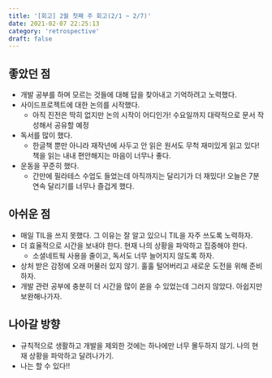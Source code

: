 ```yaml
---
title: '[회고] 2월 첫째 주 회고(2/1 ~ 2/7)'
date: 2021-02-07 22:25:13
category: 'retrospective'
draft: false
---
```

## 좋았던 점
- 개발 공부를 하며 모르는 것들에 대해 답을 찾아내고 기억하려고 노력했다.
- 사이드프로젝트에 대한 논의를 시작했다.
  - 아직 진전은 딱히 없지만 논의 시작이 어디인가! 수요일까지 대략적으로 문서 작성해서 공유할 예정
- 독서를 많이 했다.
  - 한글책 뿐만 아니라 재작년에 사두고 안 읽은 원서도 무척 재미있게 읽고 있다! 책을 읽는 내내 편안해지는 마음이 너무나 좋다.
- 운동을 꾸준히 했다.
  - 간만에 필라테스 수업도 들었는데 아직까지는 달리기가 더 재밌다! 오늘은 7분 연속 달리기를 너무나 즐겁게 했다.

## 아쉬운 점
- 매일 TIL을 쓰지 못했다. 그 이유는 잘 알고 있으니 TIL을 자주 쓰도록 노력하자.
- 더 효율적으로 시간을 보내야 한다. 현재 나의 상황을 파악하고 집중해야 한다.
  - 소셜네트웍 사용을 줄이고, 독서도 너무 늘어지지 않도록 하자.
- 상처 받은 감정에 오래 머물러 있지 않기. 훌훌 털어버리고 새로운 도전을 위해 준비하자.
- 개발 관련 공부에 충분히 더 시간을 많이 쏟을 수 있었는데 그러지 않았다. 아쉽지만 보완해나가자.


## 나아갈 방향
- 규칙적으로 생활하고 개발을 제외한 것에는 하나에만 너무 몰두하지 않기. 나의 현재 상황을 파악하고 달려나가기.
- 나는 할 수 있다!!
